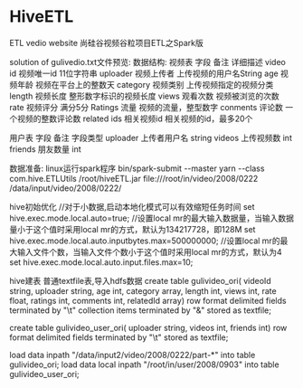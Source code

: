 # HiveETL
ETL vedio website
尚硅谷视频谷粒项目ETL之Spark版

solution of gulivedio.txt文件预览:
数据结构:
视频表
字段		备注		详细描述
video id	视频唯一id	11位字符串
uploader	视频上传者	上传视频的用户名String
age			视频年龄	视频在平台上的整数天
category	视频类别	上传视频指定的视频分类
length		视频长度	整形数字标识的视频长度
views		观看次数	视频被浏览的次数
rate		视频评分	满分5分
Ratings		流量		视频的流量，整型数字
conments	评论数		一个视频的整数评论数
related ids	相关视频id	相关视频的id，最多20个

用户表
字段		备注			字段类型
uploader	上传者用户名	string
videos		上传视频数		int
friends		朋友数量		int

数据准备:
linux运行spark程序
bin/spark-submit --master yarn --class com.hive.ETLUtils /root/hiveETL.jar file:///root/in/video/2008/0222 /data/input/video/2008/0222/ 

hive初始优化
//对于小数据,启动本地化模式可以有效缩短任务时间
set hive.exec.mode.local.auto=true;
//设置local mr的最大输入数据量，当输入数据量小于这个值时采用local  mr的方式，默认为134217728，即128M
set hive.exec.mode.local.auto.inputbytes.max=500000000;
//设置local mr的最大输入文件个数，当输入文件个数小于这个值时采用local mr的方式，默认为4
set hive.exec.mode.local.auto.input.files.max=10;

hive建表
普通textfile表,导入hdfs数据
create table gulivideo_ori(
    videoId string, 
    uploader string, 
    age int, 
    category array<string>, 
    length int, 
    views int, 
    rate float, 
    ratings int, 
    comments int,
    relatedId array<string>)
row format delimited 
fields terminated by "\t"
collection items terminated by "&"
stored as textfile;

create table gulivideo_user_ori(
    uploader string,
    videos int,
    friends int)
row format delimited 
fields terminated by "\t" 
stored as textfile;

load data inpath "/data/input2/video/2008/0222/part-*"  into table gulivideo_ori;
load data local inpath "/root/in/user/2008/0903" into table gulivideo_user_ori;

